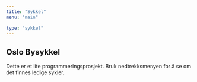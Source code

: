 ```yaml
---
title: "Sykkel"
menu: "main"

type: "sykkel"
---
```


## Oslo Bysykkel

Dette er et lite programmeringsprosjekt. Bruk nedtrekksmenyen for å se om det finnes ledige sykler.

